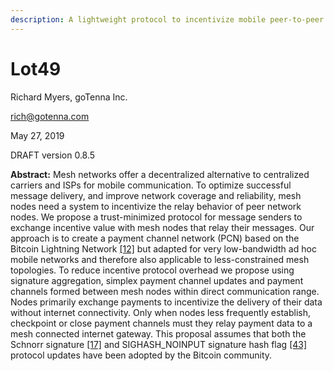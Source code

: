 ```yaml
---
description: A lightweight protocol to incentivize mobile peer-to-peer communication
---
```


# Lot49

Richard Myers, goTenna Inc.

[rich@gotenna.com](mailto:rich@gotenna.com)

May 27, 2019

DRAFT version 0.8.5

**Abstract:** Mesh networks offer a decentralized alternative to centralized carriers and ISPs for mobile communication. To optimize successful message delivery, and improve network coverage and reliability, mesh nodes need a system to incentivize the relay behavior of peer network nodes. We propose a trust-minimized protocol for message senders to exchange incentive value with mesh nodes that relay their messages. Our approach is to create a payment channel network \(PCN\) based on the Bitcoin Lightning Network [\[12\]]() but adapted for very low-bandwidth ad hoc mobile networks and therefore also applicable to less-constrained mesh topologies. To reduce incentive protocol overhead we propose using signature aggregation, simplex payment channel updates and payment channels formed between mesh nodes within direct communication range. Nodes primarily exchange payments to incentivize the delivery of their data without internet connectivity. Only when nodes less frequently establish, checkpoint or close payment channels must they relay payment data to a mesh connected internet gateway. This proposal assumes that both the Schnorr signature [\[17\]]() and SIGHASH\_NOINPUT signature hash flag [\[43\]]() protocol updates have been adopted by the Bitcoin community.

